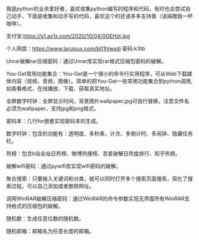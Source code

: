 我是python的业余爱好者，喜欢收集python编写的程序和代码，有时也会尝试自己动手，下面是收集和动手写的代码，喜欢这个的还请多多支持我（请捐赠我一杯咖啡）。

支付宝:https://s1.ax1x.com/2020/10/04/0GEHzt.jpg

个人网盘：https://www.lanzoux.com/b01hlwsdi  密码:k3tb

Unrar破解rar压缩密码：通过Unrar库实现rar格式压缩包密码的破解。

You-Get常用功能集合：You-Get是一个很小的命令行实用程序，可从Web下载媒体内容（视频，音频，图像）。简单的把You-Get一些常用功能集合到python调用,如查看格式、在线播放、下载、获取真实地址。

全屏数字时钟：全屏显示时间，背景图片wallpaper.jpg可自行替换，注意文件名必须为wallpaper，支持jpg和png格式。

密码本：几行for嵌套实现密码本的生成。

数字时钟：包含的功能有：透明度、多秒表、计次、多倒计时、多闹钟、隐藏任务栏。

热榜：包含b站全站日热榜、微博热搜榜、吾爱破解日热度排行、知乎热榜。

破解wifi密码：通过pywifi库实现wifi密码的破解。

聚合搜索：只要输入关键词和分类，就可以同时打开多个搜索页面搜索，简化了搜索过程，可以自己添加或者删除网址。

调用WinRAR破解压缩密码：通过WinRAR的命令参数实现无界面所有WinRAR支持格式的压缩包的破解。

随机数：生成任意位数的随机数。

随机邮箱：邮箱名为任意长度的邮箱。
